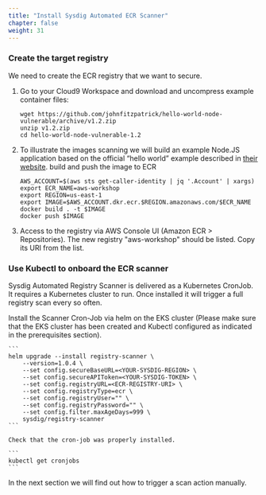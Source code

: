 ```yaml
---
title: "Install Sysdig Automated ECR Scanner"
chapter: false
weight: 31
---
```


### Create the target registry

We need to create the ECR registry that we want to secure.

1. Go to your Cloud9 Workspace and download and uncompress example container files:
    <!-- wget https://github.com/sysdiglabs/hello-world-node-vulnerable/releases/download/v1.0/hello-world-node-vulnerable.zip -->
    ```
    wget https://github.com/johnfitzpatrick/hello-world-node-vulnerable/archive/v1.2.zip
    unzip v1.2.zip
    cd hello-world-node-vulnerable-1.2 
    ```

2. To illustrate the images scanning we will build an example Node.JS application based on the official “hello world” example described in [their website](https://nodejs.org/de/docs/guides/nodejs-docker-webapp/).
    build and push the image to ECR
    ```
    AWS_ACCOUNT=$(aws sts get-caller-identity | jq '.Account' | xargs)
    export ECR_NAME=aws-workshop
    export REGION=us-east-1
    export IMAGE=$AWS_ACCOUNT.dkr.ecr.$REGION.amazonaws.com/$ECR_NAME
    docker build . -t $IMAGE
    docker push $IMAGE 
    ```

3. Access to the registry via AWS Console UI (Amazon ECR > Repositories). The new registry "aws-workshop" should be listed. Copy its URI from the list.

### Use Kubectl to onboard the ECR scanner

Sysdig Automated Registry Scanner is delivered as a Kubernetes CronJob. It requires a Kubernetes cluster to run. Once installed it will trigger a full registry scan every so often.

Install the Scanner Cron-Job via helm on the EKS cluster
(Please make sure that the EKS cluster has been created and Kubectl configured as indicated in the prerequisites section).

    ```
    helm upgrade --install registry-scanner \
        --version=1.0.4 \
        --set config.secureBaseURL=<YOUR-SYSDIG-REGION> \
        --set config.secureAPIToken=<YOUR-SYSDIG-TOKEN> \
        --set config.registryURL=<ECR-REGISTRY-URI> \
        --set config.registryType=ecr \
        --set config.registryUser="" \
        --set config.registryPassword="" \
        --set config.filter.maxAgeDays=999 \
        sysdig/registry-scanner
    ```

    Check that the cron-job was properly installed.

    ```
    kubectl get cronjobs
    ```

In the next section we will find out how to trigger a scan action manually.



